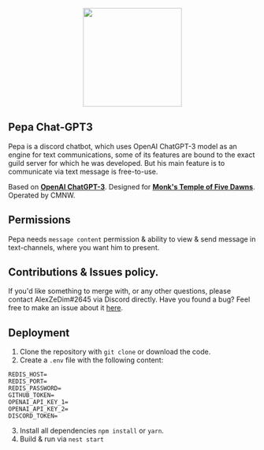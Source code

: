 <p align="center">
  <img src="https://user-images.githubusercontent.com/907696/221422670-61897db8-4bbc-4436-969f-bdc5cf194275.svg" width="200"/>
</p>

## Pepa Chat-GPT3 

Pepa is a discord chatbot, which uses OpenAI ChatGPT-3 model as an engine for text communications, some of its features are bound to the exact guild server for which he was developed. But his main feature is to communicate via text message is free-to-use.

Based on [**OpenAI ChatGPT-3**](https://openai.com/blog/chatgpt/). Designed for [**Monk's Temple of Five Dawns**](https://discord.com/invite/fYSNb5U). Operated by CMNW.

## Permissions

Pepa needs `message content` permission & ability to view & send message in text-channels, where you want him to present.

## Contributions & Issues policy.

If you'd like something to merge with, or any other questions, please contact AlexZeDim#2645 via Discord directly. Have you found a bug? Feel free to make an issue about it [here](https://github.com/AlexZeDim/pepa-chatGPT/issues).

## Deployment

1. Clone the repository with `git clone` or download the code.
2. Create a `.env` file with the following content:

```
REDIS_HOST=
REDIS_PORT=
REDIS_PASSWORD=
GITHUB_TOKEN=
OPENAI_API_KEY_1=
OPENAI_API_KEY_2=
DISCORD_TOKEN=
```
3. Install all dependencies `npm install` or `yarn`.
4. Build & run via `nest start`
